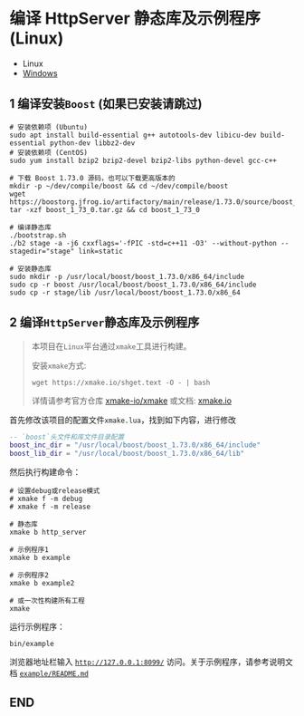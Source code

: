 # 编译 HttpServer 静态库及示例程序 (Linux)

+ Linux
+ [Windows](./BUILD_Windows.md)

## 1 编译安装`Boost` (如果已安装请跳过)

```shell
# 安装依赖项 (Ubuntu)
sudo apt install build-essential g++ autotools-dev libicu-dev build-essential python-dev libbz2-dev
# 安装依赖项 (CentOS)
sudo yum install bzip2 bzip2-devel bzip2-libs python-devel gcc-c++

# 下载 Boost 1.73.0 源码，也可以下载更高版本的
mkdir -p ~/dev/compile/boost && cd ~/dev/compile/boost
wget https://boostorg.jfrog.io/artifactory/main/release/1.73.0/source/boost_1_73_0.tar.gz
tar -xzf boost_1_73_0.tar.gz && cd boost_1_73_0

# 编译静态库
./bootstrap.sh
./b2 stage -a -j6 cxxflags='-fPIC -std=c++11 -O3' --without-python --stagedir="stage" link=static

# 安装静态库
sudo mkdir -p /usr/local/boost/boost_1.73.0/x86_64/include
sudo cp -r boost /usr/local/boost/boost_1.73.0/x86_64/include
sudo cp -r stage/lib /usr/local/boost/boost_1.73.0/x86_64
```

## 2 编译`HttpServer`静态库及示例程序

> 本项目在`Linux`平台通过`xmake`工具进行构建。
> 
> 安装`xmake`方式:
> 
> ```shell
> wget https://xmake.io/shget.text -O - | bash
> ```
> 
> 详情请参考官方仓库 [xmake-io/xmake](https://github.com/xmake-io/xmake) 或文档: [xmake.io](https://xmake.io/#/zh-cn/guide/installation)

首先修改该项目的配置文件`xmake.lua`，找到如下内容，进行修改

```lua
-- `boost`头文件和库文件目录配置
boost_inc_dir = "/usr/local/boost/boost_1.73.0/x86_64/include"
boost_lib_dir = "/usr/local/boost/boost_1.73.0/x86_64/lib"
```

然后执行构建命令：

```shell
# 设置debug或release模式
# xmake f -m debug
# xmake f -m release

# 静态库
xmake b http_server

# 示例程序1
xmake b example

# 示例程序2
xmake b example2

# 或一次性构建所有工程
xmake
```

运行示例程序：

```shell
bin/example
```

浏览器地址栏输入 [`http://127.0.0.1:8099/`](http://127.0.0.1:8099/) 访问。关于示例程序，请参考说明文档 [`example/README.md`](example/README.md)

## END
